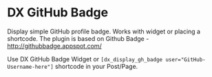 DX GitHub Badge
=============

Display simple GitHub profile badge. Works with widget or placing a shortcode.
The plugin is based on Github Badge - http://githubbadge.appspot.com/

Use DX GitHub Badge Widget or `[dx_display_gh_badge user="GitHub-Username-here"]` shortcode in your Post/Page.